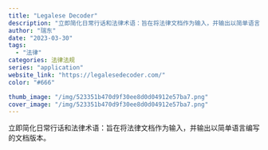```yaml
---
title: "Legalese Decoder"
description: "立即简化日常行话和法律术语：旨在将法律文档作为输入，并输出以简单语言编写的文档版本。 "
author: "瑞东"
date: "2023-03-30"
tags:
  - "法律"
categories: 法律法规
series: "application"
website_link: "https://legalesedecoder.com/"
color: "#666"

thumb_image: "/img/523351b470d9f30ee8d0d04912e57ba7.png"
cover_image: "/img/523351b470d9f30ee8d0d04912e57ba7.png"
---
```


立即简化日常行话和法律术语：旨在将法律文档作为输入，并输出以简单语言编写的文档版本。 